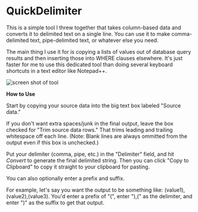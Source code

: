 # QuickDelimiter

This is a simple tool I threw together that takes column-based data and converts it to delimited text on a single line. You can use it
to make comma-delimited text, pipe-delimited text, or whatever else you need.

The main thing I use it for is copying a lists of values out of database query results and then inserting those into WHERE clauses
elsewhere. It's just faster for me to use this dedicated tool than doing several keyboard shortcuts in a text editor like Notepad++.

![screen shot of tool](https://yieldreturnpost.files.wordpress.com/2019/05/quickdelimiter.jpg)

**How to Use**

Start by copying your source data into the big text box labeled "Source data."

If you don't want extra spaces/junk in the final output, leave the box checked for "Trim source data rows." That trims leading and trailing whitespace
off each line. (Note: Blank lines are always ommitted from the output even if this box is unchecked.)

Put your delimiter (comma, pipe, etc.) in the "Delimiter" field, and hit _Convert_ to generate the final delimited string. Then you can click
"Copy to Clipboard" to copy it straight to your clipboard for pasting.

You can also optionally enter a prefix and suffix.

For example, let's say you want the output to be something like: (value1),(value2),(value3). You'd enter a prefix of "(", enter "),(" as the delimiter, and enter ")"
as the suffix to get that output.
